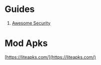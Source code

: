 # Guides
1. [Awesome Security](https://github.com/ashishb/android-security-awesome)


# Mod Apks
[https://liteapks.com/](https://liteapks.com/)